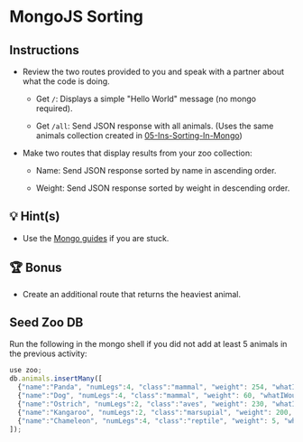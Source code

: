# MongoJS Sorting

## Instructions

* Review the two routes provided to you and speak with a partner about what the code is doing.

  * Get `/`: Displays a simple "Hello World" message (no mongo required).
  
  * Get `/all`: Send JSON response with all animals. (Uses the same animals collection created in [05-Ins-Sorting-In-Mongo](../05-Ins-Sorting-In-Mongo/README.md))

* Make two routes that display results from your zoo collection:

  * Name: Send JSON response sorted by name in ascending order.

  * Weight: Send JSON response sorted by weight in descending order.

## 💡 Hint(s)

* Use the [Mongo guides](https://docs.mongodb.com/guides/) if you are stuck.

## 🏆 Bonus

* Create an additional route that returns the heaviest animal.

## Seed Zoo DB
Run the following in the mongo shell if you did not add at least 5 animals in the previous activity:

```js
use zoo;
db.animals.insertMany([
  {"name":"Panda", "numLegs":4, "class":"mammal", "weight": 254, "whatIWouldReallyCallIt":"Captain Fuzzy Face"},
  {"name":"Dog", "numLegs":4, "class":"mammal", "weight": 60, "whatIWouldReallyCallIt":"Captain Fuzzy Face II"},
  {"name":"Ostrich", "numLegs":2, "class":"aves", "weight": 230, "whatIWouldReallyCallIt":"Steve"},
  {"name":"Kangaroo", "numLegs":2, "class":"marsupial", "weight": 200, "whatIWouldReallyCallIt":"Bouncer"},
  {"name":"Chameleon", "numLegs":4, "class":"reptile", "weight": 5, "whatIWouldReallyCallIt":"Scales"}
]);
```
